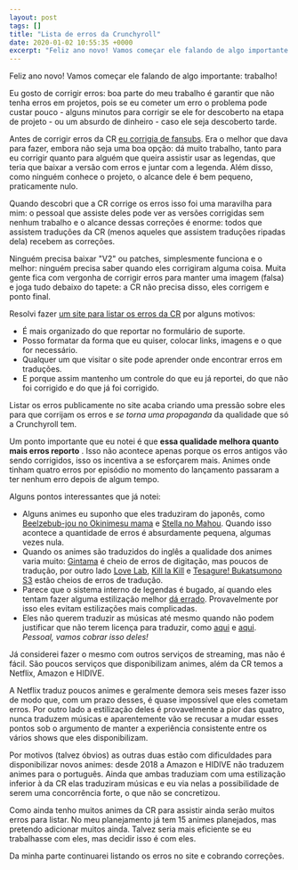 ```yaml
---
layout: post
tags: []
title: "Lista de erros da Crunchyroll"
date: 2020-01-02 10:55:35 +0000
excerpt: "Feliz ano novo! Vamos começar ele falando de algo importante: trabalho!  Eu gosto de corrigir erros: boa parte do meu trabalho é garantir..."
---
```


Feliz ano novo! Vamos começar ele falando de algo importante: trabalho!

Eu gosto de corrigir erros: boa parte do meu trabalho é garantir que não tenha erros em projetos, pois se eu cometer um erro o problema pode custar pouco - alguns minutos para corrigir se ele for descoberto na etapa de projeto - ou um absurdo de dinheiro - caso ele seja descoberto tarde.

Antes de corrigir erros da CR [eu corrigia de fansubs](https://github.com/qgustavor/fixed-subtitles/). Era o melhor que dava para fazer, embora não seja uma boa opção: dá muito trabalho, tanto para eu corrigir quanto para alguém que queira assistir usar as legendas, que teria que baixar a versão com erros e juntar com a legenda. Além disso, como ninguém conhece o projeto, o alcance dele é bem pequeno, praticamente nulo.

Quando descobri que a CR corrige os erros isso foi uma maravilha para mim: o pessoal que assiste deles pode ver as versões corrigidas sem nenhum trabalho e o alcance dessas correções é enorme: todos que assistem traduções da CR (menos aqueles que assistem traduções ripadas dela) recebem as correções.

Ninguém precisa baixar "V2" ou patches, simplesmente funciona e o melhor: ninguém precisa saber quando eles corrigiram alguma coisa. Muita gente fica com vergonha de corrigir erros para manter uma imagem (falsa) e joga tudo debaixo do tapete: a CR não precisa disso, eles corrigem e ponto final.

Resolvi fazer [um site para listar os erros da CR](https://erros-da-cr.neocities.org/) por alguns motivos:

* É mais organizado do que reportar no formulário de suporte.
* Posso formatar da forma que eu quiser, colocar links, imagens e o que for necessário.
* Qualquer um que visitar o site pode aprender onde encontrar erros em traduções.
* E porque assim mantenho um controle do que eu já reportei, do que não foi corrigido e do que já foi corrigido.

Listar os erros publicamente no site acaba criando uma pressão sobre eles para que corrijam os erros e *se torna uma propaganda* da qualidade que só a Crunchyroll tem.

Um ponto importante que eu notei é que **essa qualidade melhora quanto mais erros reporto** . Isso não acontece apenas porque os erros antigos vão sendo corrigidos, isso os incentiva a se esforçarem mais. Animes onde tinham quatro erros por episódio no momento do lançamento passaram a ter nenhum erro depois de algum tempo.

Alguns pontos interessantes que já notei:

* Alguns animes eu suponho que eles traduziram do japonês, como [Beelzebub-jou no Okinimesu mama](https://erros-da-cr.neocities.org/beelzebub-jou-no-okinimesu-mama/) e [Stella no Mahou](https://erros-da-cr.neocities.org/stella-no-mahou/). Quando isso acontece a quantidade de erros é absurdamente pequena, algumas vezes nula.
* Quando os animes são traduzidos do inglês a qualidade dos animes varia muito: [Gintama](https://erros-da-cr.neocities.org/gintama/) é cheio de erros de digitação, mas poucos de tradução, por outro lado [Love Lab](https://erros-da-cr.neocities.org/love-lab/), [Kill la Kill](https://erros-da-cr.neocities.org/kill-la-kill/) e [Tesagure! Bukatsumono S3](https://erros-da-cr.neocities.org/tesagure-bukatsumono-3/) estão cheios de erros de tradução.
* Parece que o sistema interno de legendas é bugado, aí quando eles tentam fazer alguma estilização melhor [dá errado](https://erros-da-cr.neocities.org/p/#5M82IH). Provavelmente por isso eles evitam estilizações mais complicadas.
* Eles não querem traduzir as músicas até mesmo quando não podem justificar que não terem licença para traduzir, como [aqui](https://erros-da-cr.neocities.org/p/#KJ3DMD) e [aqui](https://erros-da-cr.neocities.org/p/#ATD829). *Pessoal, vamos cobrar isso deles!*

Já considerei fazer o mesmo com outros serviços de streaming, mas não é fácil. São poucos serviços que disponibilizam animes, além da CR temos a Netflix, Amazon e HIDIVE.

A Netflix traduz poucos animes e geralmente demora seis meses fazer isso de modo que, com um prazo desses, é quase impossível que eles cometam erros. Por outro lado a estilização deles é provavelmente a pior das quatro, nunca traduzem músicas e aparentemente vão se recusar a mudar esses pontos sob o argumento de manter a experiência consistente entre os vários shows que eles disponibilizam.

Por motivos (talvez óbvios) as outras duas estão com dificuldades para disponibilizar novos animes:  desde 2018 a Amazon e HIDIVE não traduzem animes para o português. Ainda que ambas traduziam com uma estilização inferior à da CR elas traduziram músicas e eu via nelas a possibilidade de serem uma concorrência forte, o que não se concretizou.

Como ainda tenho muitos animes da CR para assistir ainda serão muitos erros para listar. No meu planejamento já tem 15 animes planejados, mas pretendo adicionar muitos ainda. Talvez seria mais eficiente se eu trabalhasse com eles, mas decidir isso é com eles.

Da minha parte continuarei listando os erros no site e cobrando correções.